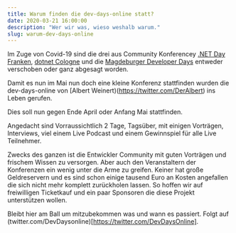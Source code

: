 ```yaml
---
title: Warum finden die dev-days-online statt?
date: 2020-03-21 16:00:00
description: "Wer wir was, wieso weshalb warum."
slug: warum-dev-days-online
---
```


Im Zuge von Covid-19 sind die drei aus Community Konferencey [.NET Day Franken](https://www.dotnet-day-franken.de), [dotnet Cologne](https://dotnet-cologne.de) und die [Magdeburger Developer Days](https://md-devdays.de/) entweder verschoben oder ganz abgesagt worden.

Damit es nun im Mai nun doch eine kleine Konferenz stattfinden wurden die dev-days-online von [Albert Weinert)(https://twitter.com/DerAlbert) ins Leben gerufen.

Dies soll nun gegen Ende April oder Anfang Mai stattfinden.

Angedacht sind Vorraussichtlich 2 Tage, Tagsüber, mit einigen Vorträgen, Interviews, viel einem Live Podcast und einem Gewinnspiel für alle Live Teilnehmer.

Zwecks des ganzen ist die Entwickler Community mit guten Vorträgen und frischem Wissen zu versorgen. Aber auch den Veranstaltern der Konferenzen ein wenig unter die Arme zu greifen. Keiner hat große Geldreservern und es sind schon einige tausend Euro an Kosten angefallen
die sich nicht mehr komplett zurückholen lassen. So hoffen wir auf freiwilligen Ticketkauf und ein paar Sponsoren die diese Projekt unterstützen wollen.

Bleibt hier am Ball um mitzubekommen was und wann es passiert. Folgt auf (twitter.com/DevDaysonline)[https://twitter.com/DevDaysOnline].
